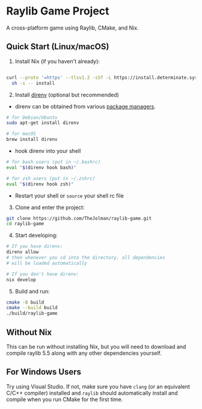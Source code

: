 # Raylib Game Project

A cross-platform game using Raylib, CMake, and Nix.

## Quick Start (Linux/macOS)

1. Install Nix (if you haven't already):
```bash

curl --proto '=https' --tlsv1.2 -sSf -L https://install.determinate.systems/nix | \
  sh -s -- install
```

2. Install [direnv](https://direnv.net/) (optional but recommended)
* direnv can be obtained from various [package managers](https://direnv.net/docs/installation.html).
```bash
# for Debian/Ubuntu
sudo apt-get install direnv

# for macOS
brew install direnv
```
* hook direnv into your shell
```bash
# for bash users (put in ~/.bashrc)
eval "$(direnv hook bash)"

# for zsh users (put in ~/.zshrc)
eval "$(direnv hook zsh)"
```
* Restart your shell or `source` your shell rc file

3. Clone and enter the project:
```bash
git clone https://github.com/TheJolman/raylib-game.git
cd raylib-game
```

4. Start developing:
```bash
# If you have direnv:
direnv allow
# then whenever you cd into the directory, all dependencies
# will be loaded automatically

# If you don't have direnv:
nix develop
```

5. Build and run:
```bash
cmake -B build
cmake --build build
./build/raylib-game
```

## Without Nix

This can be run without installing Nix, but you will need to download and compile raylib 5.5 along with any other dependencies yourself.

## For Windows Users

Try using Visual Studio. If not, make sure you have `clang` (or an equivalent C/C++ compiler) installed and `raylib` should automatically install and compile when you run CMake for the first time.
